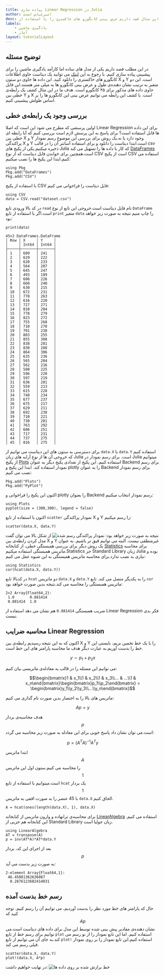 ```yaml
---
title: پیاده سازی Linear Regression در Julia
author: امیرعباس اسدی
desc: در این مثال قصد داریم عرض بینی کانگورو های خاکستری را با استفاده از Linear Regression پیشبینی کنیم.
labels:
    - یادگیری ماشین
    - آمار
layout: tutorialLayout
---
```

## توضیح مسئله
در این مطلب قصد داریم یکی از مدل های ساده اما کارآمد یادگیری ماشین را برای پیشبینی پیاده سازی کنیم. با رجوع به این [لینک](http://college.cengage.com/mathematics/brase/understandable_statistics/7e/students/datasets/slr/frames/frame.html) می توانید یک دیتاست حاوی اطلاعات کانگورو های خاکستری را دانلود کنید. این داده ها حاوی دو ستون X و Y است. این دو متغیر به ترتیب نشان دهنده‌ی طول و عرض بینی کانگورو ها به میلی متر هستند.این فایل حاوی داده های مذکور برای ۴۵ کانگورو است. هدف ما در این مثال کشف یک رابطه‌ی خطی بین Y و X است. با کشف این رابطه می توانیم عرض بینی این کانگورو ها را بر اساس طولش پیشبینی کنیم.
## بررسی وجود یک رابطه‌ی خطی
اولین پرسشی که مطرح می شود این است که اصلا Linear Regression برای این داده ها قابل استفاده است؟ برای پاسخ به این پرسش لازم است بررسی کنیم که آیا رابطه ای خطی بین X و Y وجود دارد یا نه.یک روش برای بررسی این موضوع رسم نمودار پراکندگی X و Y است.ابتدا دیتاست را دانلود و برای استفاده آسانتر آن را در قالب csv ذخیره میکنیم.یکی از پکیج های Julia که کار با داده ها را تسهیل می کند [DataFrames](https://juliadata.github.io/DataFrames.jl/stable/man/getting_started.html) است.همچنین برای خواندن فایل دیتاست که از نوع CSV است از پکیج CSV استفاده می کنیم.ابتدا این پکیج ها را نصب میکنیم:
<pre><code class="language-julia">using Pkg
Pkg.add("DataFrames")
Pkg.add("CSV")
</code></pre>
با استفاده از پکیج CSV فایل دیتاست را فراخوانی می کنیم:
<pre><code class="language-julia">using CSV
data = CSV.read("dataset.csv")
</code></pre>
در کد بالا ورودی تابع `read` نام فایل دیتاست است.خروجی این تابع از نوع `DataFrame` است.اگر با استفاده از تابع `print` متغیر `data` را چاپ منیم نتیجه به صورت زیر خواهد بود:
<pre><code class="language-julia">print(data)</code></pre>
<pre><code class="language-julia">45×2 DataFrames.DataFrame
│ Row │ X     │ Y     │
│     │ Int64 │ Int64 │
├─────┼───────┼───────┤
│ 1   │ 609   │ 241   │
│ 2   │ 629   │ 222   │
│ 3   │ 620   │ 233   │
│ 4   │ 564   │ 207   │
│ 5   │ 645   │ 247   │
│ 6   │ 493   │ 189   │
│ 7   │ 606   │ 226   │
│ 8   │ 660   │ 240   │
│ 9   │ 630   │ 215   │
│ 10  │ 672   │ 231   │
│ 11  │ 778   │ 263   │
│ 12  │ 616   │ 220   │
│ 13  │ 727   │ 271   │
│ 14  │ 810   │ 284   │
│ 15  │ 778   │ 279   │
│ 16  │ 823   │ 272   │
│ 17  │ 755   │ 268   │
│ 18  │ 710   │ 278   │
│ 19  │ 701   │ 238   │
│ 20  │ 803   │ 255   │
│ 21  │ 855   │ 308   │
│ 22  │ 838   │ 281   │
│ 23  │ 830   │ 288   │
│ 24  │ 864   │ 306   │
│ 25  │ 635   │ 236   │
│ 26  │ 565   │ 204   │
│ 27  │ 562   │ 216   │
│ 28  │ 580   │ 225   │
│ 29  │ 596   │ 220   │
│ 30  │ 597   │ 219   │
│ 31  │ 636   │ 201   │
│ 32  │ 559   │ 213   │
│ 33  │ 615   │ 228   │
│ 34  │ 740   │ 234   │
│ 35  │ 677   │ 237   │
│ 36  │ 675   │ 217   │
│ 37  │ 629   │ 211   │
│ 38  │ 692   │ 238   │
│ 39  │ 710   │ 221   │
│ 40  │ 730   │ 281   │
│ 41  │ 763   │ 292   │
│ 42  │ 686   │ 251   │
│ 43  │ 717   │ 231   │
│ 44  │ 737   │ 275   │
│ 45  │ 816   │ 275   │</code></pre>
برای دسترسی به ستون های این دیتاست می توانیم از `data.X` یا `data.Y` استفاده کنیم که خروجی آن ها از نوع آرایه های زبان Julia است. برای رسم نمودار در Julia میتوانیم از پکیج [Plots](http://docs.juliaplots.org/latest/) استفاده کنیم. این پکیج  از تعدادی پکیج دیگر به عنوان Backend برای رسم نمودار استفاده کند. ابتدا این پکیج و plotly را به عنوان Backend برای رسم نمودار نصب می کنیم:
<pre><code class="language-julia">Pkg.add("Plots")
Pkg.add("PyPlot")</code></pre>
اکنون این پکیج را فراخوانی و plotly را بعنوان Backend رسم نمودار انتخاب میکنیم:
<pre><code class="language-julia">using Plots
pyplot(size = (300,300), legend = false)</code></pre>

اکنون با استفاده از تابع `scatter` نمودار پراکندگی X و Y را رسم میکنیم:
<pre><code class="language-julia">scatter(data.X, data.Y)</code></pre>
نتیجه به صورت زیر خواهد بود:
![نمودار پراکندگی رسم شده](/images/linear-regression-plot0.png)
از شکل بالا می توان گفت مدل کردن رابطه‌ی بین X و Y غیرمنطقی نیست. البته می توانیم قیق تر باشیم. به عنوان یک روش دیگر برای بررسی همبستگی خطی، از کتابخانه [Statistics](https://docs.julialang.org/en/v1/stdlib/Statistics/index.html) برای محاسبه ماتریس همبستگی استفاده میکنیم.Statistics جز Standard Library زبان Julia بوده و نیازی به نصب ندارد.برای محاسبه ماتریس همبستگی به این شیوه عمل می کنیم:
<pre><code class="language-julia">using Statistics
cor(hcat(data.X, data.Y))</code></pre>
در کدبالا تابع `hcat` دو ماتریس `data.X` و `data.Y` را به یکدیگر متصل می کند. تابع `cor` ماتریس همبستگی را محاسبه می کند.نتیجه بدین صورت خواهد بود:
<pre><code class="language-julia">2×2 Array{Float64,2}:
 1.0       0.881414
 0.881414  1.0     </code></pre>
ضریب همبستگی `0.881414` هم نشان می دهد استفاده از Linear Regression فکر بدی نیست.
## محاسبه ضرایب Linear Regression
اکنون که به این نتیجه رسیدیم رابطه‌ی بین X و Y را با یک خط تخمین بزیم، بایستی این خط را بدست آوریم.به عبارت دیگر هدف ما محاسبه پارامتر های این خط است.  

$$ y \sim p_1 + p_2x $$

می توانیم این مسئله را در قالب یه معادله‌ی ماتریسی بیان کنیم:  

$$\begin{bmatrix}1 & x_1\\1 & x_2\\1 & x_3\\... & ...\\1 & x_n\end{bmatrix}\begin{bmatrix}p_1\\p_2\end{bmatrix} = \begin{bmatrix}y_1\\y_2\\y_3\\...\\y_n\end{bmatrix}$$

ماتریس های بالا را به اختصار بدین صورت نام گذاری می کنیم:  

$$ Ap = y $$

هدف محاسبه‌ی بردار $$p$$ است.می توان نشان داد پاسخ خوبی برای این معادله به صورت زیر محاسبه می گردد:  

$$ p = (A^TA)^{-1}A^Ty $$

ابتدا ماتریس $$A$$ را محاسبه می کنیم.ستون اول این ماتریس $$1$$ است.میتوانیم با استفاده از تابع `hcat` یک بردار $$1$$ با 45 عنصر را به صورت افقی به ماتریس `data.X` الحاق کنیم.
<pre><code class="language-julia">A = hcat(ones(length(data.X), 1), data.X)</code></pre>

برای محاسبه‌ی ترانهاده و وارون ماتریس از کتابخانه [LinearAlgebra](https://docs.julialang.org/en/v1/stdlib/LinearAlgebra/) استفاده می کنیم. این کتابخانه هم جزیی از Standard Library زبان جولیا است.
<pre><code class="language-julia">using LinearAlgebra
AT = transpose(A)
p = inv(AT*A)*AT*data.Y</code></pre>
بعد از اجرای این کد، بردار $$p$$ به صورت زیر بدست می آید:
<pre><code class="language-julia">2-element Array{Float64,1}:
 46.45081362636087 
  0.2876123682414831</code></pre>
## رسم خط بدست آمده
حال که پارامتر های خط مورد نظر را بدست آوردیم، می توانیم آن را رسم کنیم. توجه کنید که $$Ap$$ نشان دهنده‌ی مقادیر پیش بینی شده توسط این مدل برای داده های دیتاست است.می توانیم برای رسم خط از تابع `plot` استفاده کنیم. اما این تابع نمودار را از نو رسم می کند.به جای آن می توانیم از تابع `plot!` استفاده کنیم.این تابع نمودار را بر روی نمودار قبلی رسم می کند.
<pre><code class="language-julia">scatter(data.X, data.Y)
plot!(data.X, A*p)</code></pre>
در نهایت خواهیم داشت:
![خط برازش شده بر روی داده ها](/images/linear-regression-plot1.png)
